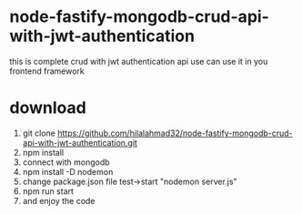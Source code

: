 # node-fastify-mongodb-crud-api-with-jwt-authentication
this is complete crud with jwt authentication api use can use it in you frontend framework

# download
 1. git clone https://github.com/hilalahmad32/node-fastify-mongodb-crud-api-with-jwt-authentication.git
 2. npm install
 3. connect with mongodb
 4. npm install -D nodemon
 5. change package.json file test->start "nodemon server.js"
 6. npm run start
 7. and enjoy the code

